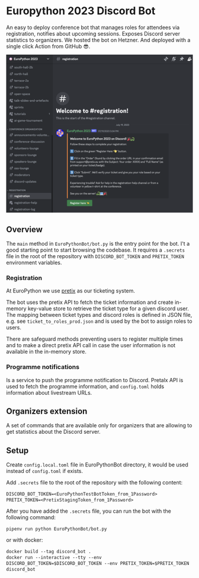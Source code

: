 # Europython 2023 Discord Bot

An easy to deploy conference bot that manages roles for attendees via registration, notifies about upcoming sessions.
Exposes Discord server statistics to organizers.
We hosted the bot on Hetzner. And deployed with a single click Action from GitHub 😎.

![registration_view.png](./img/registration_view.png)

## Overview

The `main` method in `EuroPythonBot/bot.py` is the entry point for the bot.
I't a good starting point to start browsing the codebase.
It requires a `.secrets` file in the root of the repository with `DISCORD_BOT_TOKEN` and `PRETIX_TOKEN` environment variables.

### Registration

At EuroPython we use [pretix](https://pretix.eu/about/en/) as our ticketing system.

The bot uses the pretix API to fetch the ticket information and create in-memory key-value store to retrieve the ticket type for a given discord user.
The mapping between ticket types and discord roles is defined in JSON file, e.g. see `ticket_to_roles_prod.json` and is used by the bot to assign roles to users.

There are safeguard methods preventing users to register multiple times and to make a direct pretix API call in case the user information is not available in the in-memory store.


### Programme notifications

Is a service to push the programme notification to Discord. Pretalx API is used to fetch the programme information, and `config.toml` holds information about livestream URLs.

## Organizers extension
A set of commands that are available only for organizers that are allowing to get statistics about the Discord server.

## Setup
Create `config.local.toml` file in EuroPythonBot directory, it would be used instead of `config.toml` if exists.

Add `.secrets` file to the root of the repository with the following content:
```shell
DISCORD_BOT_TOKEN=<EuroPythonTestBotToken_from_1Password>
PRETIX_TOKEN=<PretixStagingToken_from_1Password>
````
After you have added the `.secrets` file, you can run the bot with the following command:
```shell
pipenv run python EuroPythonBot/bot.py
```
or with docker:
```shell
docker build --tag discord_bot .
docker run --interactive --tty --env DISCORD_BOT_TOKEN=$DISCORD_BOT_TOKEN --env PRETIX_TOKEN=$PRETIX_TOKEN discord_bot
```
